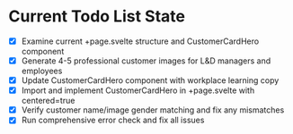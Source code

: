 <!-- DO NOT EDIT - Managed by todo_list tool -->
<!-- Updated: 2025-09-25T12:53:14.853Z -->

# Current Todo List State

- [x] Examine current +page.svelte structure and CustomerCardHero component
- [x] Generate 4-5 professional customer images for L&D managers and employees
- [x] Update CustomerCardHero component with workplace learning copy
- [x] Import and implement CustomerCardHero in +page.svelte with centered=true
- [x] Verify customer name/image gender matching and fix any mismatches
- [x] Run comprehensive error check and fix all issues
